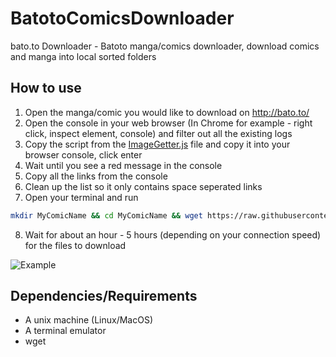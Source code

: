 # BatotoComicsDownloader
bato.to Downloader - Batoto manga/comics downloader, download comics and manga into local sorted folders

## How to use

1. Open the manga/comic you would like to download on http://bato.to/
2. Open the console in your web browser (In Chrome for example - right click, inspect element, console) and filter out all the existing logs
3. Copy the script from the [ImageGetter.js](/ImageGetter.js) file and copy it into your browser console, click enter
4. Wait until you see a red message in the console
5. Copy all the links from the console
6. Clean up the list so it only contains space seperated links 
7. Open your terminal and run 
```bash
mkdir MyComicName && cd MyComicName && wget https://raw.githubusercontent.com/rosenpin/BatotoComicsDownloader/master/ComicsDownloader.sh && ./ComicsDownloader.sh [replace this with list of links here from step 5]
```
8. Wait for about an hour - 5 hours (depending on your connection speed) for the files to download

![Example](http://i.imgur.com/ppnabJq.png)

## Dependencies/Requirements
* A unix machine (Linux/MacOS)
* A terminal emulator
* wget
